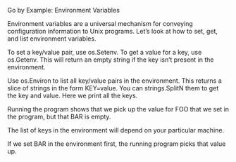 Go by Example: Environment Variables

Environment variables are a universal mechanism for conveying configuration information to Unix programs. Let’s look at how to set, get, and list environment variables.
	


To set a key/value pair, use os.Setenv. To get a value for a key, use os.Getenv. This will return an empty string if the key isn’t present in the environment.
	


Use os.Environ to list all key/value pairs in the environment. This returns a slice of strings in the form KEY=value. You can strings.SplitN them to get the key and value. Here we print all the keys.
	


Running the program shows that we pick up the value for FOO that we set in the program, but that BAR is empty.


The list of keys in the environment will depend on your particular machine.
	


If we set BAR in the environment first, the running program picks that value up.